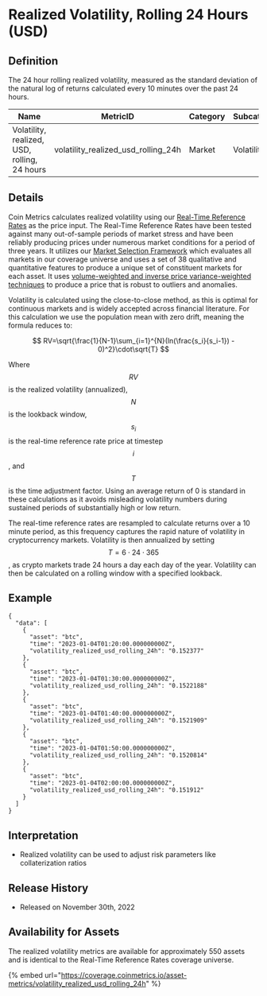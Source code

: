 # Realized Volatility, Rolling 24 Hours (USD)

## Definition

The 24 hour rolling realized volatility, measured as the standard deviation of the natural log of returns calculated every 10 minutes over the past 24 hours.



| Name                                         | MetricID                                | Category | Subcategory | Type  | Unit          | Interval |
| -------------------------------------------- | --------------------------------------- | -------- | ----------- | ----- | ------------- | -------- |
| Volatility, realized, USD, rolling, 24 hours | volatility\_realized\_usd\_rolling\_24h | Market   | Volatility  | Ratio | Dimensionless | 24 hours |

## Details

Coin Metrics calculates realized volatility using our [Real-Time Reference Rates](https://docs.coinmetrics.io/market-data/methodologies/real-time-reference-rates-methodology) as the price input. The Real-Time Reference Rates have been tested against many out-of-sample periods of market stress and have been reliably producing prices under numerous market conditions for a period of three years. It utilizes our [Market Selection Framework](https://docs.coinmetrics.io/market-data/methodologies/market-selection-framework) which evaluates all markets in our coverage universe and uses a set of 38 qualitative and quantitative features to produce a unique set of constituent markets for each asset. It uses [volume-weighted and inverse price variance-weighted techniques](https://docs.coinmetrics.io/market-data/methodologies/real-time-reference-rates-methodology#calculation-algorithm) to produce a price that is robust to outliers and anomalies.&#x20;

Volatility is calculated using the close-to-close method, as this is optimal for continuous markets and is widely accepted across financial literature. For this calculation we use the population mean with zero drift, meaning the formula reduces to:

$$
RV=\sqrt{\frac{1}{N-1}\sum_{i=1}^{N}(ln(\frac{s_i}{s_i-1}) - 0)^2}\cdot\sqrt{T}
$$

Where $$RV$$is the realized volatility (annualized), $$N$$is the lookback window, $${s_i}$$ is the real-time reference rate price at timestep $$i$$, and $$T$$ is the time adjustment factor. Using an average return of 0 is standard in these calculations as it avoids misleading volatility numbers during sustained periods of substantially high or low return.

The real-time reference rates are resampled to calculate returns over a 10 minute period, as this frequency captures the rapid nature of volatility in cryptocurrency markets. Volatility is then annualized by setting $$T=6⋅24⋅365$$, as crypto markets trade 24 hours a day each day of the year. Volatility can then be calculated on a rolling window with a specified lookback.

## Example

```
{
  "data": [
    {
      "asset": "btc",
      "time": "2023-01-04T01:20:00.000000000Z",
      "volatility_realized_usd_rolling_24h": "0.152377"
    },
    {
      "asset": "btc",
      "time": "2023-01-04T01:30:00.000000000Z",
      "volatility_realized_usd_rolling_24h": "0.1522188"
    },
    {
      "asset": "btc",
      "time": "2023-01-04T01:40:00.000000000Z",
      "volatility_realized_usd_rolling_24h": "0.1521909"
    },
    {
      "asset": "btc",
      "time": "2023-01-04T01:50:00.000000000Z",
      "volatility_realized_usd_rolling_24h": "0.1520814"
    },
    {
      "asset": "btc",
      "time": "2023-01-04T02:00:00.000000000Z",
      "volatility_realized_usd_rolling_24h": "0.151912"
    }
  ]
}
```

## Interpretation

* Realized volatility can be used to adjust risk parameters like collaterization ratios

## Release History

* Released on November 30th, 2022

## Availability for Assets

The realized volatility metrics are available for approximately 550 assets and is identical to the Real-Time Reference Rates coverage universe.

{% embed url="https://coverage.coinmetrics.io/asset-metrics/volatility_realized_usd_rolling_24h" %}
